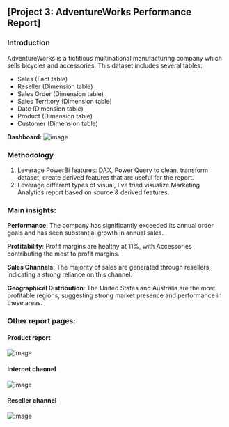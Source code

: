 ## [Project 3: AdventureWorks Performance Report]
### Introduction
AdventureWorks is a fictitious multinational manufacturing company which sells bicycles and accessories. This dataset includes several tables:
- Sales (Fact table)
- Reseller (Dimension table)
- Sales Order (Dimension table)
- Sales Territory (Dimension table)
- Date (Dimension table)
- Product (Dimension table)
- Customer (Dimension table)

**Dashboard:**
![image](https://github.com/anbui-da/marketing_campaign_data_visualization/assets/58675665/d496a711-8dd3-43ed-8434-8658fe9e3e05)

### Methodology
1. Leverage PowerBi features: DAX, Power Query to clean, transform dataset, create derived features that are useful for the report.
2. Leverage different types of visual, I've tried visualize Marketing Analytics report based on source & derived features.

### Main insights:

**Performance**: The company has significantly exceeded its annual order goals and has seen substantial growth in annual sales.

**Profitability**: Profit margins are healthy at 11%, with Accessories contributing the most to profit margins.

**Sales Channels**: The majority of sales are generated through resellers, indicating a strong reliance on this channel.

**Geographical Distribution**: The United States and Australia are the most profitable regions, suggesting strong market presence and performance in these areas.

### Other report pages:

#### Product report
![image](https://github.com/user-attachments/assets/14b9a182-725d-4fe6-97ae-54afc1b59c7b)

#### Internet channel
![image](https://github.com/user-attachments/assets/30885bda-43c3-4ddd-a533-847588d010a0)

#### Reseller channel
![image](https://github.com/user-attachments/assets/b3e49e07-7fab-4a8c-b597-8d2124e3de5b)
